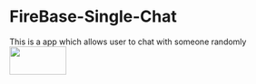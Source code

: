 # FireBase-Single-Chat
This is a app which allows user to chat with someone randomly
<img src="https://play.google.com/intl/en_us/badges/images/generic/en_badge_web_generic.png" width ="100px" height = "50px"/>

